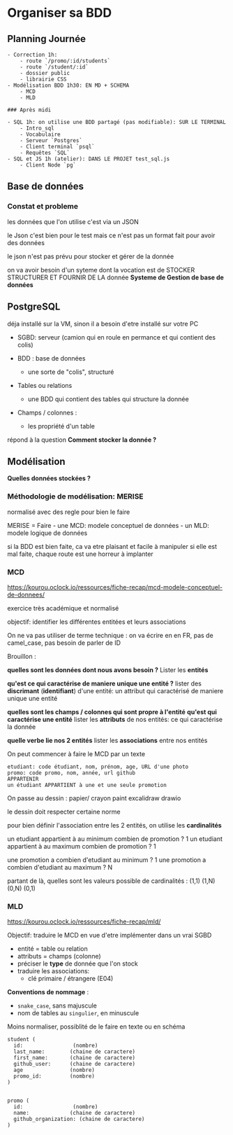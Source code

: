 # Organiser sa BDD

## Planning Journée

```
- Correction 1h:
    - route `/promo/:id/students`
    - route `/student/:id`
    - dossier public
    - librairie CSS
- Modélisation BDD 1h30: EN MD + SCHEMA
    - MCD
    - MLD

### Après midi

- SQL 1h: on utilise une BDD partagé (pas modifiable): SUR LE TERMINAL
    - Intro_sql
    - Vocabulaire
    - Serveur `Postgres`
    - Client terminal `psql`
    - Requêtes `SQL`
- SQL et JS 1h (atelier): DANS LE PROJET test_sql.js
    - Client Node `pg`
```

## Base de données

### Constat et probleme

les données que l'on utilise c'est via un JSON

le Json c'est bien pour le test mais ce n'est pas un format fait pour avoir des données

le json n'est pas prévu pour stocker et gérer de la donnée

on va avoir besoin d'un syteme dont la vocation est de STOCKER STRUCTURER ET FOURNIR DE LA donnée
**Systeme de Gestion de base de données**

## PostgreSQL

déja installé sur la VM, sinon il a besoin d'etre installé sur votre PC

- SGBD: serveur (camion qui en roule en permance et qui contient des colis)
- BDD : base de données
  - une sorte de "colis", structuré

- Tables ou relations
  - une BDD qui contient des tables qui structure la donnée

- Champs / colonnes :
  - les propriété d'un table

répond à la question **Comment stocker la donnée ?**

## Modélisation 

**Quelles données stockées ?**

### Méthodologie de modélisation: MERISE

normalisé avec des regle pour bien le faire

MERISE = Faire
    - une MCD: modele conceptuel de données
    - un MLD: modele logique de données

si la BDD est bien faite, ca va etre plaisant et facile à manipuler
si elle est mal faite, chaque route est une horreur à implanter

### MCD

https://kourou.oclock.io/ressources/fiche-recap/mcd-modele-conceptuel-de-donnees/

exercice très académique et normalisé 

objectif: identifier les différentes entitées et leurs associations

On ne va pas utiliser de terme technique :
on va écrire en en FR, pas de camel_case, pas besoin de parler de ID

Brouillon :

**quelles sont les données dont nous avons besoin ?**
Lister les **entités**

**qu'est ce qui caractérise de maniere unique une entité ?**
lister des **discrimant** (**identifiant**) d'une entité: un attribut qui caractérisé de maniere unique une entité

**quelles sont les champs / colonnes qui sont propre à l'entité**
**qu'est qui caractérise une entité**
lister les **attributs** de nos entités: ce qui caractérise la donnée

**quelle verbe lie nos 2 entités**
lister les **associations** entre nos entités

On peut commencer à faire le MCD par un texte
```
etudiant: code étudiant, nom, prénom, age, URL d'une photo
promo: code promo, nom, année, url github
APPARTENIR
un étudiant APPARTIENT à une et une seule promotion
```

On passe au dessin :
papier/ crayon
paint 
excalidraw
drawio

le dessin doit respecter certaine norme

pour bien définir l'association entre les 2 entités, on utilise les **cardinalités**

un etudiant appartient à au minimum combien de promotion ? 1
un etudiant appartient à au maximum combien de promotion ? 1

une promotion a combien d'etudiant au minimum ? 1 
une promotion a combien d'etudiant au maximum ? N

partant de là, quelles sont les valeurs possible de cardinalités :
(1,1) (1,N) (0,N) (0,1)

### MLD

https://kourou.oclock.io/ressources/fiche-recap/mld/

Objectif: traduire le MCD en vue d'etre implémenter dans un vrai SGBD

- entité = table ou relation
- attributs = champs (colonne)
- préciser le **type** de donnée que l'on stock
- traduire les associations: 
  - clé primaire / étrangere (E04)

**Conventions de nommage** :

- `snake_case`, sans majuscule
- nom de tables au `singulier`, en minuscule

Moins normaliser, possiblité de le faire en texte ou en schéma

```
student (
  id:                (nombre)
  last_name:        (chaine de caractere)
  first_name:       (chaine de caractere)
  github_user:      (chaine de caractere)
  age               (nombre)
  promo_id:         (nombre)
)


promo (
  id:                (nombre)
  name:             (chaine de caractere)
  github_organization: (chaine de caractere)
)
```





